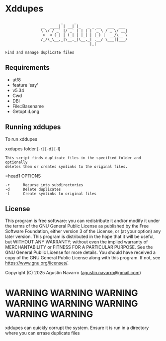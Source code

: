 # Xddupes
                             _     _                       
                    __  ____| | __| |_   _ _ __   ___  ___ 
                    \ \/ / _` |/ _` | | | | '_ \ / _ \/ __|
                     >  < (_| | (_| | |_| | |_) |  __/\__ \
                    /_/\_\__,_|\__,_|\__,_| .__/ \___||___/
                                          |_|              

    Find and manage duplicate files


## Requirements
  * utf8
  * feature 'say'
  * v5.34
  * Cwd
  * DBI
  * File::Basename
  * Getopt::Long
## Running xddupes
To run xddupes

 xxdupes folder [-r] [-d] [-l]

    This script finds duplicate files in the specified folder and optionally
    deletes them or creates symlinks to the original files.

=head1 OPTIONS

    -r      Recurse into subdirectories
    -d      Delete duplicates
    -l      Create symlinks to original files

## License

This program is free software: you can redistribute it and/or modify it under the terms
    of the GNU General Public License as published by the Free Software Foundation, either
    version 3 of the License, or (at your option) any later version.
    This program is distributed in the hope that it will be useful, but WITHOUT ANY WARRANTY;
    without even the implied warranty of MERCHANTABILITY or FITNESS FOR A PARTICULAR PURPOSE.
    See the GNU General Public License for more details.
    You should have received a copy of the GNU General Public License along with this program.
    If not, see <https://www.gnu.org/licenses/>.

Copyright (C) 2025 Agustin Navarro (agustin.navarro@gmail.com) 

# WARNING WARNING WARNING WARNING WARNING WARNING WARNING WARNING

xddupes can quickly corrupt the system. Ensure it is run in a directory where you can errase duplicate files



